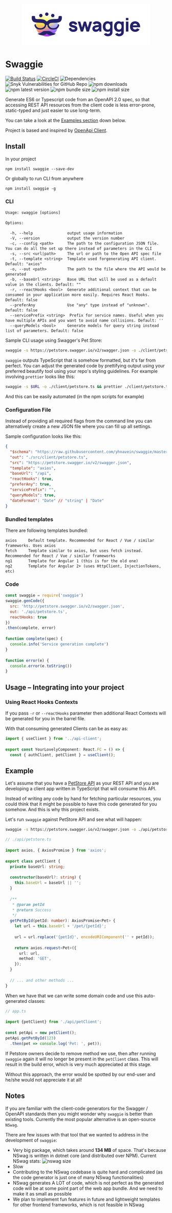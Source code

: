 <div style="text-align: center; margin: 0px auto 30px; max-width: 600px">
  <img src="./swaggie.svg" alt="Swaggie logo">
</div>

# Swaggie

[![Build Status](https://travis-ci.org/yhnavein/swaggie.svg?branch=master)](https://travis-ci.org/yhnavein/swaggie)
[![CircleCI](https://circleci.com/gh/yhnavein/swaggie.svg?style=svg)](https://circleci.com/gh/yhnavein/swaggie)
![Dependencies](https://img.shields.io/david/yhnavein/swaggie.svg)
![Snyk Vulnerabilities for GitHub Repo](https://img.shields.io/snyk/vulnerabilities/github/yhnavein/swaggie.svg)
![npm downloads](https://img.shields.io/npm/dw/swaggie.svg)
![npm latest version](https://img.shields.io/npm/v/swaggie)
![npm bundle size](https://img.shields.io/bundlephobia/minzip/swaggie.svg)
![npm install size](https://packagephobia.now.sh/badge?p=swaggie)

Generate ES6 or Typescript code from an OpenAPI 2.0 spec, so that accessing REST API resources from the client code is less error-prone, static-typed and just easier to use long-term.

You can take a look at the [Examples section](#example) down below.

Project is based and inspired by [OpenApi Client](https://github.com/mikestead/openapi-client).

## Install

In your project

    npm install swaggie --save-dev

Or globally to run CLI from anywhere

    npm install swaggie -g

### CLI

```
Usage: swaggie [options]

Options:

  -h, --help               output usage information
  -V, --version            output the version number
  -c, --config <path>      The path to the configuration JSON file. You can do all the set up there instead of parameters in the CLI
  -s, --src <url|path>     The url or path to the Open API spec file
  -t, --template <string>  Template used forgenerating API client. Default: "axios"
  -o, --out <path>         The path to the file where the API would be generated
  -b, --baseUrl <string>   Base URL that will be used as a default value in the clients. Default: ""
  -r, --reactHooks <bool>  Generate additional context that can be consumed in your application more easily. Requires React Hooks. Default: false
  --preferAny              Use "any" type instead of "unknown". Default: false
  --servicePrefix <string>  Prefix for service names. Useful when you have multiple APIs and you want to avoid name collisions. Default: ''
  --queryModels <bool>     Generate models for query string instead list of parameters. Default: false
```

Sample CLI usage using Swagger's Pet Store:

```bash
swaggie -s https://petstore.swagger.io/v2/swagger.json -o ./client/petstore/
```

`swaggie` outputs TypeScript that is somehow formatted, but it's far from perfect. You can adjust the generated code by prettifying output using your preferred beautify tool using your repo's styling guidelines. For example involving `prettier` looks like this:

```bash
swaggie -s $URL -o ./client/petstore.ts && prettier ./client/petstore.ts --write`
```

And this can be easily automated (in the npm scripts for example)

### Configuration File

Instead of providing all required flags from the command line you can alternatively create a new JSON file where you can fill up all settings.

Sample configuration looks like this:

```json
{
  "$schema": "https://raw.githubusercontent.com/yhnavein/swaggie/master/schema.json",
  "out": "./src/client/petstore.ts",
  "src": "https://petstore.swagger.io/v2/swagger.json",
  "template": "axios",
  "baseUrl": "/api",
  "reactHooks": true,
  "preferAny": true,
  "servicePrefix": "",
  "queryModels": true,
  "dateFormat": "Date" // "string" | "Date"
}
```

### Bundled templates

There are following templates bundled:

```
axios     Default template. Recommended for React / Vue / similar frameworks. Uses axios
fetch     Template similar to axios, but uses fetch instead. Recommended for React / Vue / similar frameworks
ng1       Template for Angular 1 (this is for the old one)
ng2       Template for Angular 2+ (uses HttpClient, InjectionTokens, etc)
```

### Code

```javascript
const swaggie = require('swaggie')
swaggie.genCode({
  src: 'http://petstore.swagger.io/v2/swagger.json',
  out: './api/petstore.ts',
  reactHooks: true
})
.then(complete, error)

function complete(spec) {
  console.info('Service generation complete')
}

function error(e) {
  console.error(e.toString())
}
```

## Usage – Integrating into your project

### Using React Hooks Contexts

If you pass `-r` or `--reactHooks` parameter then additional React Contexts will be generated for you in the barrel file.

With that consuming generated Clients can be as easy as:

```javascript
import { useClient } from '../api-client';

export const YourLovelyComponent: React.FC = () => {
  const { authClient, petClient } = useClient();
```

## Example

Let's assume that you have a [PetStore API](http://petstore.swagger.io/) as your REST API and you are developing a client app written in TypeScript that will consume this API.

Instead of writing any code by hand for fetching particular resources, you could think that it might be possible to have this code generated for you somehow. And this is why this project exists.

Let's run `swaggie` against PetStore API and see what will happen:

```bash
swaggie -s https://petstore.swagger.io/v2/swagger.json -o ./api/petstore.ts && prettier ./api/petstore.ts --write
```

```typescript
// ./api/petstore.ts

import axios, { AxiosPromise } from 'axios';

export class petClient {
  private baseUrl: string;

  constructor(baseUrl?: string) {
    this.baseUrl = baseUrl || '';
  }

  /**
   * @param petId
   * @return Success
   */
  getPetById(petId: number): AxiosPromise<Pet> {
    let url = this.baseUrl + '/pet/{petId}';

    url = url.replace('{petId}', encodeURIComponent('' + petId));

    return axios.request<Pet>({
      url: url,
      method: 'GET',
    });
  }

  // ... and other methods ...
}
```

When we have that we can write some domain code and use this auto-generated classes:

```typescript
// app.ts

import {petClient} from './api/petClient';

const petApi = new petClient();
petApi.getPetById(123)
  .then(pet => console.log('Pet: ', pet));
```

If Petstore owners decide to remove method we use, then after running `swaggie` again it will no longer be present in the `petClient` class. This will result in the build error, which is very much appreciated at this stage.

Without this approach, the error would be spotted by our end-user and he/she would not appreciate it at all!

## Notes

If you are familiar with the client-code generators for the Swagger / OpenAPI standards then you might wonder why `swaggie` is better than existing tools. Currently the most popular alternative is an open-source `NSwag`.

There are few issues with that tool that we wanted to address in the development of `swaggie`:

* Very big package, which takes around **134 MB** of space. That's because NSwag is written in dotnet core (and distributed over NPM). Current NSwag stats:
![nswag size](https://packagephobia.now.sh/badge?p=nswag)
* Slow
* Contributing to the NSwag codebase is quite hard and complicated (as the code generator is just one of many NSwag functionalities)
* NSwag generates A LOT of code, which is not perfect as the generated code will be at some point part of the web app bundle. And we need to make it as small as possible
* We plan to implement fun features in future and lightweight templates for other frontend frameworks, which is not feasible in NSwag
